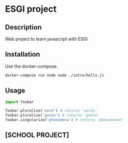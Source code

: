 # ESGI project
## Description
Web project to learn javascript with ESGI


## Installation

Use the docker-compose.

```bash
docker-compose run node node ./intro/hello.js
```

## Usage

```python
import foobar

foobar.pluralize('word') # returns 'words'
foobar.pluralize('goose') # returns 'geese'
foobar.singularize('phenomena') # returns 'phenomenon'
```

## [SCHOOL PROJECT]